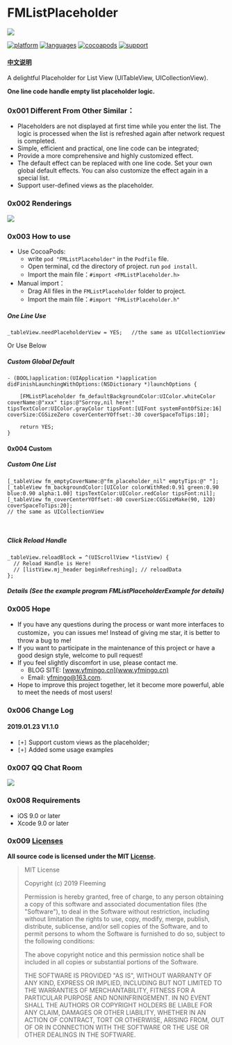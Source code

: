 # FMListPlaceholder
![](https://ws1.sinaimg.cn/large/006tNc79gy1fz8ipkdw88j30va0b4q48.jpg)

[![platform](https://img.shields.io/badge/platform-iOS-blue.svg?style=plastic)](#)
[![languages](https://img.shields.io/badge/language-objective--c-blue.svg)](#) 
[![cocoapods](https://img.shields.io/badge/cocoapods-supported-4BC51D.svg?style=plastic)](https://cocoapods.org/pods/FMListPlaceholder)
[![support](https://img.shields.io/badge/support-iOS9%2B-orange.svg)](#) 

#### [**中文说明**](https://github.com/yfming93/FMListPlaceholder/blob/master/README_Chinese.md)


A delightful Placeholder for List View (UITableView, UICollectionView).

**One line code handle empty list placeholder logic.**

### 0x001 Different From Other Similar：

- Placeholders are not displayed at first time while you enter the list. The logic is processed when the list is refreshed again after network request is completed.
- Simple, efficient and practical, one line code can be integrated;
- Provide a more comprehensive and highly customized effect.
- The default effect can be replaced with one line code. Set your own global default effects. You can also customize the effect again in a special list.
- Support user-defined views as  the placeholder.

### 0x002 Renderings
![](https://ws1.sinaimg.cn/large/006tNc79gy1fz8jghf5d0g30hj0dsx6p.gif)


### 0x003 How to use
- Use CocoaPods:
    - write `pod "FMListPlaceholder"` in the `Podfile` file.
    - Open terminal, cd the directory of project. run `pod install`.
    - Import the main file：`#import <FMListPlaceholder.h>`
- Manual import：
    - Drag All files in the `FMListPlaceholder` folder to project.
    - Import the main file：`#import "FMListPlaceholder.h"`


##### One Line Use 
    _tableView.needPlaceholderView = YES;   //the same as UICollectionView
    

Or Use Below
##### Custom Global Default

``` objc
- (BOOL)application:(UIApplication *)application didFinishLaunchingWithOptions:(NSDictionary *)launchOptions {
    
    [FMListPlaceholder fm_defaultBackgroundColor:UIColor.whiteColor coverName:@"xxx" tips:@"Sorroy,nil here!" tipsTextColor:UIColor.grayColor tipsFont:[UIFont systemFontOfSize:16] coverSize:CGSizeZero coverCenterYOffset:-30 coverSpaceToTips:10];

    return YES;
}
```
#### 0x004 Custom
##### Custom One List 

``` objc
[_tableView fm_emptyCoverName:@"fm_placeholder_nil" emptyTips:@" "];
[_tableView fm_backgroundColor:[UIColor colorWithRed:0.91 green:0.90 blue:0.90 alpha:1.00] tipsTextColor:UIColor.redColor tipsFont:nil];
[_tableView fm_coverCenterYOffset:-80 coverSize:CGSizeMake(90, 120) coverSpaceToTips:20];
// the same as UICollectionView
```
<br/>

##### Click Reload Handle

``` objc
_tableView.reloadBlock = ^(UIScrollView *listView) {
  // Reload Handle is Here!
  // [listView.mj_header beginRefreshing]; // reloadData
};
```
##### Details (See the example program FMListPlaceholderExample for details)


### 0x005 Hope
- If you have any questions during the process or want more interfaces to customize，you can issues me!
Instead of giving me star, it is better to throw a bug to me!
- If you want to participate in the maintenance of this project or have a good design style, welcome to pull request!
- If you feel slightly discomfort in use, please contact me. 
    - BLOG SITE: [www.yfmingo.cn](www.yfmingo.cn)  
    - Email: yfmingo@163.com.
- Hope to improve this project together, let it become more powerful, able to meet the needs of most users!

### 0x006 Change Log
#### 2019.01.23 V1.1.0

- `[+]` Support custom views as the placeholder;
- `[+]` Added some usage examples

### 0x007 QQ Chat Room
![](https://ws3.sinaimg.cn/small/006tNc79gy1fz8aavckscj30f10kl0us.jpg)

### 0x008 Requirements
- iOS 9.0 or later
- Xcode 9.0 or later

### 0x009 [Licenses](https://github.com/yfming93/FMListPlaceholder/blob/master/LICENSE)
**All source code is licensed under the MIT [License](https://github.com/yfming93/FMListPlaceholder/blob/master/LICENSE).**


> MIT License
> 
> Copyright (c) 2019 Fleeming
> 
> Permission is hereby granted, free of charge, to any person obtaining a copy
> of this software and associated documentation files (the "Software"), to deal
> in the Software without restriction, including without limitation the rights
> to use, copy, modify, merge, publish, distribute, sublicense, and/or sell
> copies of the Software, and to permit persons to whom the Software is
> furnished to do so, subject to the following conditions:
> 
> The above copyright notice and this permission notice shall be included in all
> copies or substantial portions of the Software.
> 
> THE SOFTWARE IS PROVIDED "AS IS", WITHOUT WARRANTY OF ANY KIND, EXPRESS OR
> IMPLIED, INCLUDING BUT NOT LIMITED TO THE WARRANTIES OF MERCHANTABILITY,
> FITNESS FOR A PARTICULAR PURPOSE AND NONINFRINGEMENT. IN NO EVENT SHALL THE
> AUTHORS OR COPYRIGHT HOLDERS BE LIABLE FOR ANY CLAIM, DAMAGES OR OTHER
> LIABILITY, WHETHER IN AN ACTION OF CONTRACT, TORT OR OTHERWISE, ARISING FROM,
> OUT OF OR IN CONNECTION WITH THE SOFTWARE OR THE USE OR OTHER DEALINGS IN THE
> SOFTWARE.

